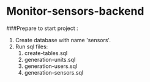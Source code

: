 # Monitor-sensors-backend


###Prepare to start project :
  1) Create database with name 'sensors'.
  2) Run sql files: 
        1) create-tables.sql
        2) generation-units.sql
        3) generation-users.sql
        4) generation-sensors.sql